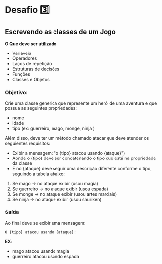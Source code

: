 # Desafio 3️⃣

## Escrevendo as classes de um Jogo

**O Que deve ser utilizado**

- Variáveis
- Operadores
- Laços de repetição
- Estruturas de decisões
- Funções
- Classes e Objetos

### Objetivo:

Crie uma classe generica que represente um herói de uma aventura e que possua as seguintes propriedades:

- nome
- idade
- tipo (ex: guerreiro, mago, monge, ninja )

Além disso, deve ter um método chamado atacar que deve atender os seguientes requisitos:

- Exibir a mensagem: "o {tipo} atacou usando {ataque}")
- Aonde o {tipo} deve ser concatenando o tipo que está na propriedade da classe
- E no {ataque} deve seguir uma descrição diferente conforme o tipo, seguindo a tabela abaixo:

1. Se mago -> no ataque exibir (usou magia)
2. Se guerreiro -> no ataque exibir (usou espada)
3. Se monge -> no ataque exibir (usou artes marciais)
5. Se ninja -> no ataque exibir (usou shuriken)

### Saída

Ao final deve se exibir uma mensagem:

`O {tipo} atacou usando {ataque}!`
  
**EX**: 
  - mago atacou usando magia
  - guerreiro atacou usando espada